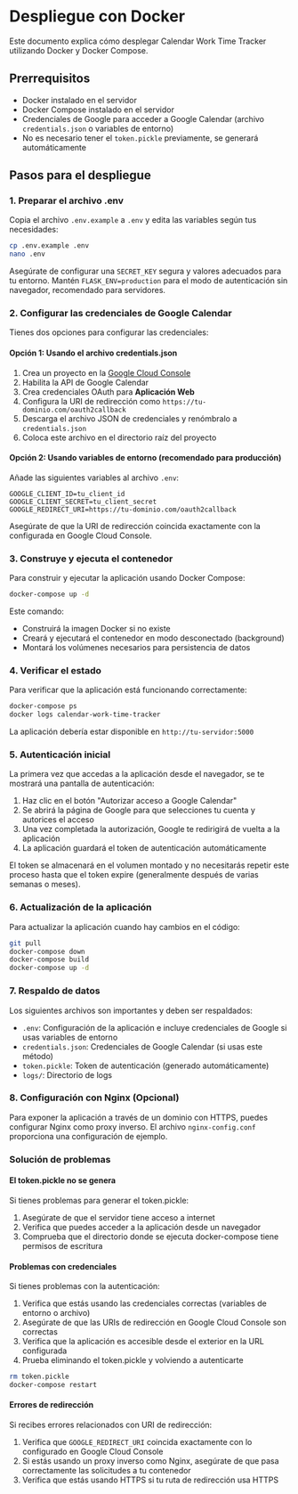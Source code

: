 # Despliegue con Docker

Este documento explica cómo desplegar Calendar Work Time Tracker utilizando Docker y Docker Compose.

## Prerrequisitos

- Docker instalado en el servidor
- Docker Compose instalado en el servidor
- Credenciales de Google para acceder a Google Calendar (archivo `credentials.json` o variables de entorno)
- No es necesario tener el `token.pickle` previamente, se generará automáticamente

## Pasos para el despliegue

### 1. Preparar el archivo .env

Copia el archivo `.env.example` a `.env` y edita las variables según tus necesidades:

```bash
cp .env.example .env
nano .env
```

Asegúrate de configurar una `SECRET_KEY` segura y valores adecuados para tu entorno.
Mantén `FLASK_ENV=production` para el modo de autenticación sin navegador, recomendado para servidores.

### 2. Configurar las credenciales de Google Calendar

Tienes dos opciones para configurar las credenciales:

#### Opción 1: Usando el archivo credentials.json

1. Crea un proyecto en la [Google Cloud Console](https://console.cloud.google.com/)
2. Habilita la API de Google Calendar
3. Crea credenciales OAuth para **Aplicación Web**
4. Configura la URI de redirección como `https://tu-dominio.com/oauth2callback`
5. Descarga el archivo JSON de credenciales y renómbralo a `credentials.json`
6. Coloca este archivo en el directorio raíz del proyecto

#### Opción 2: Usando variables de entorno (recomendado para producción)

Añade las siguientes variables al archivo `.env`:

```
GOOGLE_CLIENT_ID=tu_client_id
GOOGLE_CLIENT_SECRET=tu_client_secret
GOOGLE_REDIRECT_URI=https://tu-dominio.com/oauth2callback
```

Asegúrate de que la URI de redirección coincida exactamente con la configurada en Google Cloud Console.

### 3. Construye y ejecuta el contenedor

Para construir y ejecutar la aplicación usando Docker Compose:

```bash
docker-compose up -d
```

Este comando:
- Construirá la imagen Docker si no existe
- Creará y ejecutará el contenedor en modo desconectado (background)
- Montará los volúmenes necesarios para persistencia de datos

### 4. Verificar el estado

Para verificar que la aplicación está funcionando correctamente:

```bash
docker-compose ps
docker logs calendar-work-time-tracker
```

La aplicación debería estar disponible en `http://tu-servidor:5000`

### 5. Autenticación inicial

La primera vez que accedas a la aplicación desde el navegador, se te mostrará una pantalla de autenticación:

1. Haz clic en el botón "Autorizar acceso a Google Calendar"
2. Se abrirá la página de Google para que selecciones tu cuenta y autorices el acceso
3. Una vez completada la autorización, Google te redirigirá de vuelta a la aplicación
4. La aplicación guardará el token de autenticación automáticamente

El token se almacenará en el volumen montado y no necesitarás repetir este proceso hasta que el token expire (generalmente después de varias semanas o meses).

### 6. Actualización de la aplicación

Para actualizar la aplicación cuando hay cambios en el código:

```bash
git pull
docker-compose down
docker-compose build
docker-compose up -d
```

### 7. Respaldo de datos

Los siguientes archivos son importantes y deben ser respaldados:

- `.env`: Configuración de la aplicación e incluye credenciales de Google si usas variables de entorno
- `credentials.json`: Credenciales de Google Calendar (si usas este método)
- `token.pickle`: Token de autenticación (generado automáticamente)
- `logs/`: Directorio de logs

### 8. Configuración con Nginx (Opcional)

Para exponer la aplicación a través de un dominio con HTTPS, puedes configurar Nginx como proxy inverso. El archivo `nginx-config.conf` proporciona una configuración de ejemplo.

### Solución de problemas

#### El token.pickle no se genera

Si tienes problemas para generar el token.pickle:

1. Asegúrate de que el servidor tiene acceso a internet
2. Verifica que puedes acceder a la aplicación desde un navegador
3. Comprueba que el directorio donde se ejecuta docker-compose tiene permisos de escritura

#### Problemas con credenciales

Si tienes problemas con la autenticación:

1. Verifica que estás usando las credenciales correctas (variables de entorno o archivo)
2. Asegúrate de que las URIs de redirección en Google Cloud Console son correctas
3. Verifica que la aplicación es accesible desde el exterior en la URL configurada
4. Prueba eliminando el token.pickle y volviendo a autenticarte

```bash
rm token.pickle
docker-compose restart
```

#### Errores de redirección

Si recibes errores relacionados con URI de redirección:

1. Verifica que `GOOGLE_REDIRECT_URI` coincida exactamente con lo configurado en Google Cloud Console
2. Si estás usando un proxy inverso como Nginx, asegúrate de que pasa correctamente las solicitudes a tu contenedor
3. Verifica que estás usando HTTPS si tu ruta de redirección usa HTTPS
